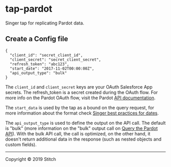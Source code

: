 # tap-pardot
Singer tap for replicating Pardot data.

## Create a Config file
```
{
  "client_id": "secret_client_id",
  "client_secret": "secret_client_secret",
  "refresh_token": "abc123",
  "start_date": "2017-11-02T00:00:00Z",
  "api_output_type": "bulk"
}
```
The `client_id` and `client_secret` keys are your OAuth Salesforce App secrets. The refresh_token is a secret created during the OAuth flow. For more info on the Pardot OAuth flow, visit the Pardot [API documentation](https://developer.salesforce.com/docs/marketing/pardot/guide/authentication.html).

The `start_data` is used by the tap as a bound on the query request, for more information about the format check [Singer best practices for dates](https://github.com/singer-io/getting-started/blob/master/docs/BEST_PRACTICES.md#dates).

The `api_output_type` is used to define the output on the API call. The default is "bulk" (more information on the "bulk" output call on [Query the Pardot API](https://developer.salesforce.com/docs/marketing/pardot/guide/bulk-data-pull.html#query-the-pardot-api)). With the bulk API call, the call is optimized, on the other hand, it doesn't return additional data in the response (such as nested objects and custom fields).

---

Copyright &copy; 2019 Stitch
